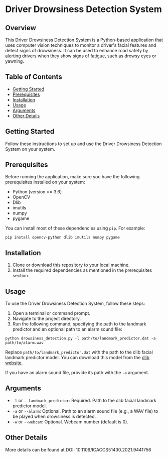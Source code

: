 # Driver Drowsiness Detection System

## Overview
This Driver Drowsiness Detection System is a Python-based application that uses computer vision techniques to monitor a driver's facial features and detect signs of drowsiness. It can be used to enhance road safety by alerting drivers when they show signs of fatigue, such as drowsy eyes or yawning.

## Table of Contents
- [Getting Started](#getting-started)
- [Prerequisites](#prerequisites)
- [Installation](#installation)
- [Usage](#usage)
- [Arguments](#arguments)
- [Other Details](#other-details)

## Getting Started
Follow these instructions to set up and use the Driver Drowsiness Detection System on your system.

## Prerequisites
Before running the application, make sure you have the following prerequisites installed on your system:

- Python (version >= 3.6)
- OpenCV
- Dlib
- imutils
- numpy
- pygame

You can install most of these dependencies using `pip`. For example:

```shell
pip install opencv-python dlib imutils numpy pygame
```

## Installation
1. Clone or download this repository to your local machine.
2. Install the required dependencies as mentioned in the prerequisites section.

## Usage
To use the Driver Drowsiness Detection System, follow these steps:

1. Open a terminal or command prompt.
2. Navigate to the project directory.
3. Run the following command, specifying the path to the landmark predictor and an optional path to an alarm sound file:

```shell
python drowsiness_detection.py -l path/to/landmark_predictor.dat -a path/to/alarm.wav
```

Replace `path/to/landmark_predictor.dat` with the path to the dlib facial landmark predictor model. You can download this model from the [dlib website](http://dlib.net/files/shape_predictor_68_face_landmarks.dat.bz2).

If you have an alarm sound file, provide its path with the `-a` argument.

## Arguments
- `-l` or `--landmark_predictor`: Required. Path to the dlib facial landmark predictor model.
- `-a` or `--alarm`: Optional. Path to an alarm sound file (e.g., a WAV file) to be played when drowsiness is detected.
- `-w` or `--webcam`: Optional. Webcam number (default is 0).

## Other Details
More details can be found at DOI: 10.1109/ICACCS51430.2021.9441756
